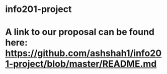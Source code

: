 # info201-project

 # A link to our proposal can be found here: https://github.com/ashshah1/info201-project/blob/master/README.md
